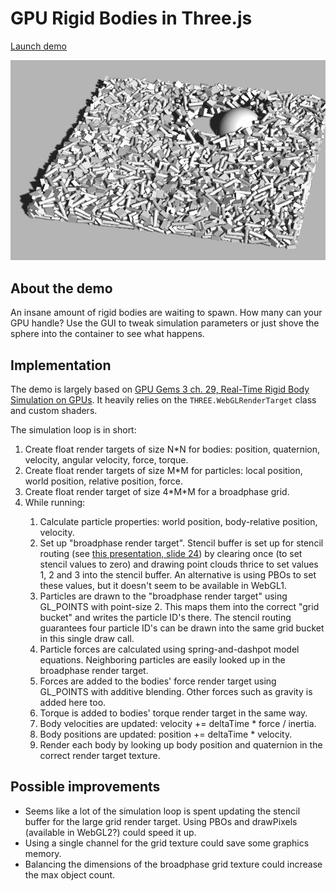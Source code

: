 GPU Rigid Bodies in Three.js
============================

[Launch demo](https://schteppe.github.io/threejs-gpu-physics/)

![Demo](gpu-physics.jpg)

## About the demo

An insane amount of rigid bodies are waiting to spawn. How many can your GPU handle? Use the GUI to tweak simulation parameters or just shove the sphere into the container to see what happens.

## Implementation

The demo is largely based on [GPU Gems 3 ch. 29, Real-Time Rigid Body Simulation on GPUs](https://developer.nvidia.com/gpugems/GPUGems3/gpugems3_ch29.html). It heavily relies on the `THREE.WebGLRenderTarget` class and custom shaders.

The simulation loop is in short:

<ol>
<li>Create float render targets of size N*N for bodies: position, quaternion, velocity, angular velocity, force, torque.</li>
<li>Create float render targets of size M*M for particles: local position, world position, relative position, force.</li>
<li>Create float render target of size 4*M*M for a broadphase grid.</li>
<li>While running:</li>
<ol>
<li>Calculate particle properties: world position, body-relative position, velocity.</li>
<li>Set up "broadphase render target". Stencil buffer is set up for stencil routing (see <a href="http://www.gpgpu.org/static/s2007/slides/15-GPGPU-physics.pdf">this presentation, slide 24</a>) by clearing once (to set stencil values to zero) and drawing point clouds thrice to set values 1, 2 and 3 into the stencil buffer. An alternative is using PBOs to set these values, but it doesn't seem to be available in WebGL1.</li>
<li>Particles are drawn to the "broadphase render target" using GL_POINTS with point-size 2. This maps them into the correct "grid bucket" and writes the particle ID's there. The stencil routing guarantees four particle ID's can be drawn into the same grid bucket in this single draw call.</li>
<li>Particle forces are calculated using spring-and-dashpot model equations. Neighboring particles are easily looked up in the broadphase render target.</li>
<li>Forces are added to the bodies' force render target using GL_POINTS with additive blending. Other forces such as gravity is added here too.</li>
<li>Torque is added to bodies' torque render target in the same way.</li>
<li>Body velocities are updated: velocity += deltaTime * force / inertia.</li>
<li>Body positions are updated: position += deltaTime * velocity.</li>
<li>Render each body by looking up body position and quaternion in the correct render target texture.</li>
</ol>
</ol>

## Possible improvements

* Seems like a lot of the simulation loop is spent updating the stencil buffer for the large grid render target. Using PBOs and drawPixels (available in WebGL2?) could speed it up.
* Using a single channel for the grid texture could save some graphics memory.
* Balancing the dimensions of the broadphase grid texture could increase the max object count.
